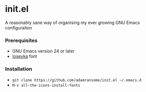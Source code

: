 # init.el

A reasonably sane way of organising my ever growing GNU Emacs configuraiton

### Prerequisites

- GNU Emacs version 24 or later
- [Iosevka](https://github.com/be5invis/Iosevka) font

### Installation

- `git clone https://github.com/adamransome/init.el ~/.emacs.d`
- `M-x all-the-icons-install-fonts`

